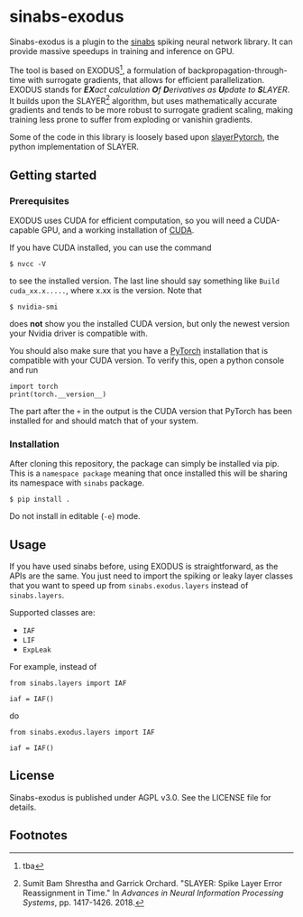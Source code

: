 # sinabs-exodus

Sinabs-exodus is a plugin to the [sinabs](https://sinabs.ai) spiking neural network library. It can provide massive speedups in training and inference on GPU.

The tool is based on EXODUS[^1], a formulation of backpropagation-through-time with surrogate gradients, that allows for efficient parallelization. EXODUS stands for _**EX**act calculation **O**f **D**erivatives as **U**pdate to **S**LAYER_. It builds upon the SLAYER[^2] algorithm, but uses mathematically accurate gradients and tends to be more robust to surrogate gradient scaling, making training less prone to suffer from exploding or vanishin gradients.

Some of the code in this library is loosely based upon [slayerPytorch](https://github.com/bamsumit/slayerPytorch), the python implementation of SLAYER.

## Getting started

### Prerequisites

EXODUS uses CUDA for efficient computation, so you will need a CUDA-capable GPU, and a working installation of [CUDA](https://docs.nvidia.com/cuda/index.html).

If you have CUDA installed, you can use the command
```
$ nvcc -V
```
to see the installed version. The last line should say something like `Build cuda_xx.x.....`, where x.xx is the version.
Note that
```
$ nvidia-smi
```
does **not** show you the installed CUDA version, but only the newest version your Nvidia driver is compatible with.

You should also make sure that you have a [PyTorch](https://pytorch.org/get-started/locally/) installation that is compatible with your CUDA version.
To verify this, open a python console and run
```
import torch
print(torch.__version__)
```
The part after the `+` in the output is the CUDA version that PyTorch has been installed for and should match that of your system.

### Installation

After cloning this repository, the package can simply be installed via pip.
This is a `namespace package` meaning that once installed this will be sharing its namespace with `sinabs` package.

```
$ pip install . 
```

Do not install in editable (`-e`) mode.


## Usage

If you have used sinabs before, using EXODUS is straightforward, as the APIs are the same.
You just need to import the spiking or leaky layer classes that you want to speed up from `sinabs.exodus.layers` instead of `sinabs.layers`.

Supported classes are:
- `IAF`
- `LIF`
- `ExpLeak`

For example, instead of
```
from sinabs.layers import IAF

iaf = IAF()
```

do 
```
from sinabs.exodus.layers import IAF

iaf = IAF()
```

## License

Sinabs-exodus is published under AGPL v3.0. See the LICENSE file for details.

## Footnotes
[^1]: tba


[^2]: Sumit Bam Shrestha and Garrick Orchard. "SLAYER: Spike Layer Error Reassignment in Time." 
In _Advances in Neural Information Processing Systems_, pp. 1417-1426. 2018.

